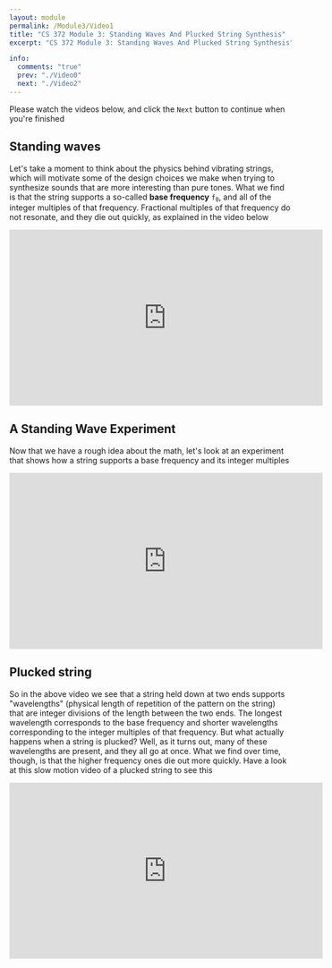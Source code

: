 ```yaml
---
layout: module
permalink: /Module3/Video1
title: "CS 372 Module 3: Standing Waves And Plucked String Synthesis"
excerpt: "CS 372 Module 3: Standing Waves And Plucked String Synthesis"

info:
  comments: "true"
  prev: "./Video0"
  next: "./Video2"
---
```


<p>
Please watch the videos below, and click the <code>Next</code> button to continue when you're finished
</p>


<h2>Standing waves</h2>

<p>
Let's take a moment to think about the physics behind vibrating strings, which will motivate some of the design choices we make when trying to synthesize sounds that are more interesting than pure tones.  What we find is that the string supports a so-called <b>base frequency</b> <code>f<SUB>0</SUB></code>, and all of the integer multiples of that frequency.  Fractional multiples of that frequency do not resonate, and they die out quickly, as explained in the video below
</p>
<iframe width="560" height="315" src="https://www.youtube.com/embed/0Rfushlee0U" frameborder="0" allow="accelerometer; autoplay; clipboard-write; encrypted-media; gyroscope; picture-in-picture" allowfullscreen></iframe>



<h2>A Standing Wave Experiment</h2>
<p>
Now that we have a rough idea about the math, let's look at an experiment that shows how a string supports a base frequency and its integer multiples
</p>
<iframe width="560" height="315" src="https://www.youtube.com/embed/-gr7KmTOrx0" frameborder="0" allow="accelerometer; autoplay; clipboard-write; encrypted-media; gyroscope; picture-in-picture" allowfullscreen></iframe>

<h2>Plucked string</h2>

<p>
So in the above video we see that a string held down at two ends supports "wavelengths" (physical length of repetition of the pattern on the string) that are integer divisions of the length between the two ends.  The longest wavelength corresponds to the base frequency and shorter wavelengths corresponding to the integer multiples of that frequency.  But what actually happens when a string is plucked?  Well, as it turns out, many of these wavelengths are present, and they all go at once.  What we find over time, though, is that the higher frequency ones die out more quickly.  Have a look at this slow motion video of a plucked string to see this
</p>

<iframe width="560" height="315" src="https://www.youtube.com/embed/_X72on6CSL0" frameborder="0" allow="accelerometer; autoplay; clipboard-write; encrypted-media; gyroscope; picture-in-picture" allowfullscreen></iframe>

